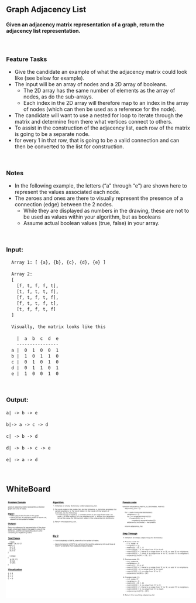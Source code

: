 ## Graph Adjacency List

#### Given an adjacency matrix representation of a graph, return the adjacency list representation.
<br>

### Feature Tasks
- Give the candidate an example of what the adjacency matrix could look like (see below for example).
- The input will be an array of nodes and a 2D array of booleans.
    - The 2D array has the same number of elements as the array of nodes, as do the sub-arrays.
    - Each index in the 2D array will therefore map to an index in the array of nodes (which can then be used as a reference for the node).
- The candidate will want to use a nested for loop to iterate through the matrix and determine from there what vertices connect to others.
- To assist in the construction of the adjacency list, each row of the matrix is going to be a separate node.
- for every 1 in that row, that is going to be a valid connection and can then be converted to the list for construction.

<br>

### Notes
- In the following example, the letters (“a” through “e”) are shown here to represent the values associated each node.
- The zeroes and ones are there to visually represent the presence of a connection (edge) between the 2 nodes.
    - While they are displayed as numbers in the drawing, these are not to be used as values within your algorithm, but as booleans
    - Assume actual boolean values (true, false) in your array.

<br>

### Input:
```
  Array 1: [ {a}, {b}, {c}, {d}, {e} ]

  Array 2:
  [
    [f, t, f, f, t],
    [t, f, t, t, f],
    [f, t, f, t, f],
    [f, t, t, f, t],
    [t, f, f, t, f]
  ]

  Visually, the matrix looks like this

    |  a  b  c  d  e
    ----------------
  a |  0  1  0  0  1
  b |  1  0  1  1  0
  c |  0  1  0  1  0
  d |  0  1  1  0  1
  e |  1  0  0  1  0
```
<br>

### Output:
```
a| -> b -> e

b|-> a -> c -> d

c| -> b -> d

d| -> b -> c -> e

e| -> a -> d
```
<br>

## WhiteBoard
![WhiteBoard](./graphAdjacencyList.png)